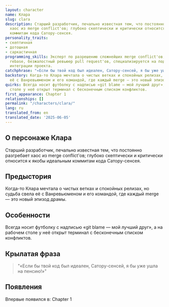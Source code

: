 ```yaml
---
layout: character
name: Клара
slug: clara
description: Старший разработчик, печально известная тем, что постоянно разгребает
  хаос из merge conflict'ов; глубоко скептически и критически относится к якобы идеальным
  коммитам кода Сатору-сенсея.
personality_traits:
- скептичная
- дотошная
- саркастичная
programming_skills: Эксперт по разрешению сложнейших merge conflict'ов, мастер git
  rebase, безжалостный ревьюер pull request'ов, специализируется на поддержании стабильности
  интеграции проекта.
catchphrase: "«Если бы твой код был идеален, Сатору-сенсей, я бы уже ушла на пенсию!»"
backstory: Когда-то Клара мечтала о чистых ветках и спокойных релизах, но судьба свела
  её с Ванревьюменом и его командой, где каждый merge — это новый эпизод драмы.
quirks: Всегда носит футболку с надписью «git blame — мой лучший друг», а на рабочем
  столе у неё открыт терминал с бесконечным списком конфликтов.
first_appearance: Chapter 1
relationships: []
permalink: "/characters/clara/"
lang: ru
translated_from: en
translated_date: '2025-06-05'
---
```


## О персонаже Клара

Старший разработчик, печально известная тем, что постоянно разгребает хаос из merge conflict'ов; глубоко скептически и критически относится к якобы идеальным коммитам кода Сатору-сенсея.

## Предыстория

Когда-то Клара мечтала о чистых ветках и спокойных релизах, но судьба свела её с Ванревьюменом и его командой, где каждый merge — это новый эпизод драмы.

## Особенности

Всегда носит футболку с надписью «git blame — мой лучший друг», а на рабочем столе у неё открыт терминал с бесконечным списком конфликтов.

## Крылатая фраза

> "«Если бы твой код был идеален, Сатору-сенсей, я бы уже ушла на пенсию!»"

## Появления

Впервые появился в: Chapter 1

<!-- Chapter appearances will be tracked automatically -->
